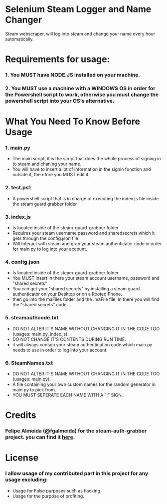 # Selenium Steam Logger and Name Changer
Steam webscraper, will log into steam and change your name every hour automatically.
# Requirements for usage:
### 1. You MUST have NODE.JS installed on your machine.
### 2. You MUST use a machine with a WINDOWS OS in order for the Powershell script to work, otherwise you must change the powershell script into your OS's alternative.
# What You Need To Know Before Usage
### 1. main.py
- The main script, it is the script that does the whole process of signing in to steam and chaning your name.
- You will have to insert a lot of information in the signin function and outside it, therefore you MUST edit it.
### 2. test.ps1
- A powershell script that is in charge of executing the index.js file inside the steam guard grabber folder
### 3. index.js
- Is located inside of the steam-guard-grabber folder
- Requires your steam username password and sharedsecrets which it gets through the config.json file
- Will Interact with steam and grab your steam authenticator code in order for main.py to log into your account.
### 4. config.json
- Is located inside of the steam-guard-grabber folder
- You MUST insert in there your steam account username, password and "shared secrets"
- You can get your "shared secrets" by installing a steam guard authenticator on your Desktop or on a Rooted Phone.
- then go into the maFiles folder and the .maFile file, in there you will find the "shared secrets" code.
### 5. steamauthcode.txt
- DO NOT ALTER IT'S NAME WITHOUT CHANGING IT IN THE CODE TOO (usages: main.py, index.js).
- DO NOT CHANGE IT'S CONTENTS DURING RUN TIME.
- it will always contain your steam authentication code which main.py needs to use in order to log into your account.
### 6. SteamNames.txt
- DO NOT ALTER IT'S NAME WITHOUT CHANGING IT IN THE CODE TOO (usages: main.py).
- A file containing your own custom names for the random generator in main.py to pick from.
- YOU MUST SEPERATE EACH NAME WITH A ";" SIGN.
# Credits
### Felipe Almeida (@fgalmeida) for the steam-auth-grabber project. you can find it [here](https://github.com/fgalmeida/steam-guard-grabber).

# License
### I allow usage of my contributed part in this project for any usage excluding:
- Usage for False purposes such as hacking
- Usage for the purpose of profiting.

